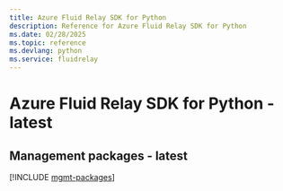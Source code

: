 ```yaml
---
title: Azure Fluid Relay SDK for Python
description: Reference for Azure Fluid Relay SDK for Python
ms.date: 02/28/2025
ms.topic: reference
ms.devlang: python
ms.service: fluidrelay
---
```

# Azure Fluid Relay SDK for Python - latest

## Management packages - latest
[!INCLUDE [mgmt-packages](fluid-relay-mgmt-index.md)]